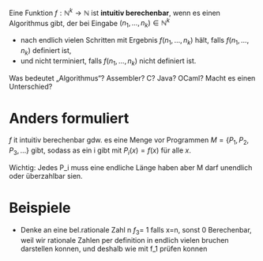 Eine Funktion $f: \mathbb{N}^k \rightarrow \mathbb{N}$ ist **intuitiv berechenbar**, wenn es einen Algorithmus gibt, der bei Eingabe $\left(n_1, \ldots, n_k\right) \in \mathbb{N}^k$
- nach endlich vielen Schritten mit Ergebnis $f\left(n_1, \ldots, n_k\right)$ hält, falls $f\left(n_1, \ldots, n_k\right)$ definiert ist,
- und nicht terminiert, falls $f\left(n_1, \ldots, n_k\right)$ nicht definiert ist.

Was bedeutet „Algorithmus“? Assembler? C? Java? OCaml? Macht es einen Unterschied?


# Anders formuliert
$f$ it intuitiv berechenbar gdw. es eine Menge vor Programmen $M=\left\{P_1, P_2, P_3, \ldots\right\}$ gibt, sodass as ein i gibt mit $P_i(x)=f(x)$ für alle $x$.

Wichtig: Jedes P_i muss eine endliche Länge haben aber M darf unendlich oder überzahlbar sien.



# Beispiele
- Denke an eine bel.rationale Zahl n $f_3=$ 1 falls x=n, sonst 0
	Berechenbar, weil wir rationale Zahlen per definition in endlich vielen bruchen darstellen konnen, und deshalb wie mit f_1 prüfen konnen
